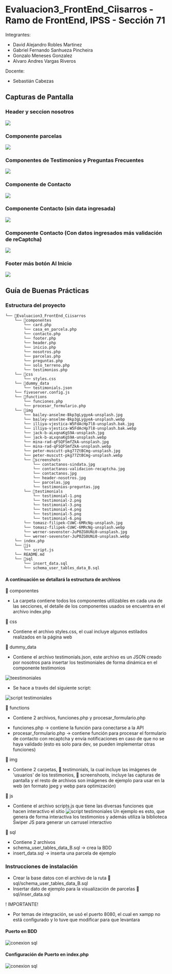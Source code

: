 # Evaluacion3_FrontEnd_Ciisarros - Ramo de FrontEnd, IPSS - Sección 71
Integrantes:
* David Alejandro Robles Martinez
* Gabriel Fernando Sanhueza Pincheira
* Gonzalo Meneses Gonzalez
* Alvaro Andres Vargas Riveros

Docente:
* Sebastián Cabezas

## Capturas de Pantalla
### Header y seccion nosotros
![](img/screenshots/header-nosotros.jpg)
### Componente parcelas
![](img/screenshots/parcelas.jpg)
### Componentes de Testimonios y Preguntas Frecuentes
![](img/screenshots/testimonios-preguntas.jpg)
### Componente de Contacto
![](img/screenshots/contactanos.jpg)
### Componente Contacto (sin data ingresada)
![](img/screenshots/contactanos-sindata.jpg)
### Componente Contacto (Con datos ingresados más validación de reCaptcha)
![](img/screenshots/contactanos-validacion-recaptcha.jpg)
### Footer más botón Al Inicio
![](img/screenshots/footer-ontop.png)

## Guía de Buenas Prácticas

### Estructura del proyecto
```
└── 📁Evaluacion3_FrontEnd_Ciisarros
    └── 📁componentes
        └── card.php
        └── casa_en_parcela.php
        └── contacto.php
        └── footer.php
        └── header.php
        └── inicio.php
        └── nosotros.php
        └── parcelas.php
        └── preguntas.php
        └── solo_terreno.php
        └── testimonios.php
    └── 📁css
        └── styles.css
    └── 📁dummy_data
        └── testimonials.json
    └── fiveserver.config.js
    └── 📁functions
        └── funciones.php
        └── procesar_formulario.php
    └── 📁img
        └── bailey-anselme-Bkp3gLygyeA-unsplash.jpg
        └── bailey-anselme-Bkp3gLygyeA-unsplash.webp
        └── illiya-vjestica-W5FdAcHp7l8-unsplash.bak.jpg
        └── illiya-vjestica-W5FdAcHp7l8-unsplash.bak.webp
        └── jack-b-aLxqnaKgS9A-unsplash.jpg
        └── jack-b-aLxqnaKgS9A-unsplash.webp
        └── mina-rad-qFSQFSmfZkA-unsplash.jpg
        └── mina-rad-qFSQFSmfZkA-unsplash.webp
        └── peter-muscutt-pkg77ZtBCmg-unsplash.jpg
        └── peter-muscutt-pkg77ZtBCmg-unsplash.webp
        └── 📁screenshots
            └── contactanos-sindata.jpg
            └── contactanos-validacion-recaptcha.jpg
            └── contactanos.jpg
            └── header-nosotros.jpg
            └── parcelas.jpg
            └── testimonios-preguntas.jpg
        └── 📁testimonials
            └── testimonial-1.png
            └── testimonial-2.png
            └── testimonial-3.png
            └── testimonial-4.png
            └── testimonial-5.png
            └── testimonial-6.png
        └── tomasz-filipek-CUWC-6MRcNg-unsplash.jpg
        └── tomasz-filipek-CUWC-6MRcNg-unsplash.webp
        └── werner-sevenster-JuP0ZG0UNi0-unsplash.jpg
        └── werner-sevenster-JuP0ZG0UNi0-unsplash.webp
    └── index.php
    └── 📁js
        └── script.js
    └── README.md
    └── 📁sql
        └── insert_data.sql
        └── schema_user_tables_data_B.sql
```

#### A continuación se detallará la estructura de archivos
:file_folder: componentes
* La carpeta contiene todos los componentes utilizables en cada una de las secciones, el detalle de los componentes usados se encuentra en el archivo index.php

:file_folder: css
* Contiene el archivo styles.css, el cual incluye algunos estilados realizados en la página web

:file_folder: dummy_data
* Contiene el archivo testimonials.json, este archivo es un JSON creado por nosotros para insertar los testimoniales de forma dinámica en el componente testimonios

![teestimoniales](img/screenshots/teestimoniales.png)

* Se hace a través del siguiente script:

![script testimoniales](img/screenshots/script-testimoniales.png)

:file_folder: functions
* Contiene 2 archivos, funciones.php y procesar_formulario.php

- funciones.php -> contiene la función para conectarse a la API
- procesar_formulario.php -> contiene función para procesar el formulario de contacto con recaptcha y envía notificaciones en caso de que no se haya validado (esto es solo para dev, se pueden implementar otras funciones)

:file_folder: img
* Contiene 2 carpetas, :file_folder: testimonials, la cual incluye las imágenes de 'usuarios' de los testimonios, :file_folder: screenshoots, incluye las capturas de pantalla y el resto de archivos son imágenes de ejemplo para usar en la web (en formato jpeg y webp para optimización)

:file_folder: js
* Contiene el archivo scripts.js que tiene las diversas funciones que hacen interactivo el sitio
![script testimoniales](img/screenshots/script-testimoniales.png)
Un ejemplo es esto, que genera de forma interactiva los testimonios y además utiliza la biblioteca Swiper JS para generar un carrusel interactivo

:file_folder: sql
* Contiene 2 archivos
* schema_user_tables_data_B.sql -> crea la BDD
* insert_data.sql -> inserta una parcela de ejemplo

### Instrucciones de instalación

* Crear la base datos con el archivo de la ruta :file_folder:sql/schema_user_tables_data_B.sql
* Insertar dato de ejemplo para la visualización de parcelas :file_folder:sql/inser_data.sql

! IMPORTANTE!
* Por temas de integración, se usó el puerto 8080, el cual en xampp no está configurado y lo tuve que modificar para que levantara

#### Puerto en BDD
![conexion sql](img/screenshots/conexion-sql.png)
#### Configuración de Puerto en index.php
![conexion sql](img/screenshots/puerto.index.php.jpg)